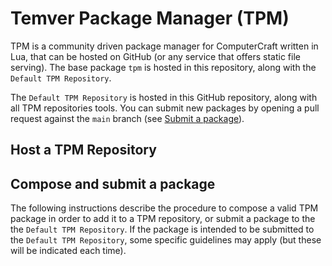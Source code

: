# Temver Package Manager (TPM)

TPM is a community driven package manager for ComputerCraft written in Lua, that can be hosted on GitHub (or any service that offers static file serving). The base package `tpm` is hosted in this repository, along with the `Default TPM Repository`.

The `Default TPM Repository` is hosted in this GitHub repository, along with all TPM repositories tools. You can submit new packages by opening a pull request against the `main` branch (see [Submit a package](#ComposeAndSubmitApackage)).

## Host a TPM Repository

## Compose and submit a package

The following instructions describe the procedure to compose a valid TPM package in order to add it to a TPM repository, or submit a package to the the `Default TPM Repository`. If the package is intended to be submitted to the `Default TPM Repository`, some specific guidelines may apply (but these will be indicated each time).
